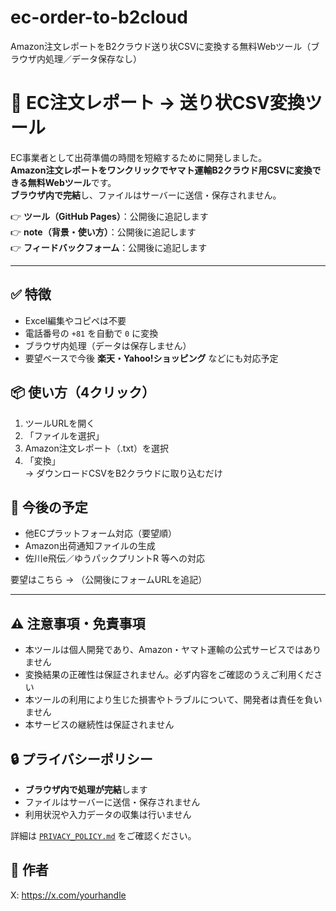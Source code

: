 # ec-order-to-b2cloud
Amazon注文レポートをB2クラウド送り状CSVに変換する無料Webツール（ブラウザ内処理／データ保存なし）
# 🚀 EC注文レポート → 送り状CSV変換ツール

EC事業者として出荷準備の時間を短縮するために開発しました。  
**Amazon注文レポートをワンクリックでヤマト運輸B2クラウド用CSVに変換できる無料Webツール**です。  
**ブラウザ内で完結**し、ファイルはサーバーに送信・保存されません。

👉 **ツール（GitHub Pages）**：公開後に追記します  
👉 **note（背景・使い方）**：公開後に追記します  
👉 **フィードバックフォーム**：公開後に追記します

---

## ✅ 特徴
- Excel編集やコピペは不要  
- 電話番号の `+81` を自動で `0` に変換  
- ブラウザ内処理（データは保存しません）  
- 要望ベースで今後 **楽天・Yahoo!ショッピング** などにも対応予定

## 📦 使い方（4クリック）
1. ツールURLを開く  
2. 「ファイルを選択」  
3. Amazon注文レポート（.txt）を選択  
4. 「変換」  
→ ダウンロードCSVをB2クラウドに取り込むだけ

## 🌟 今後の予定
- 他ECプラットフォーム対応（要望順）  
- Amazon出荷通知ファイルの生成  
- 佐川e飛伝／ゆうパックプリントR 等への対応

要望はこちら → （公開後にフォームURLを追記）

---

## ⚠️ 注意事項・免責事項
- 本ツールは個人開発であり、Amazon・ヤマト運輸の公式サービスではありません  
- 変換結果の正確性は保証されません。必ず内容をご確認のうえご利用ください  
- 本ツールの利用により生じた損害やトラブルについて、開発者は責任を負いません  
- 本サービスの継続性は保証されません

## 🔒 プライバシーポリシー
- **ブラウザ内で処理が完結**します  
- ファイルはサーバーに送信・保存されません  
- 利用状況や入力データの収集は行いません  

詳細は [`PRIVACY_POLICY.md`](./PRIVACY_POLICY.md) をご確認ください。

## 📣 作者
X: https://x.com/yourhandle
